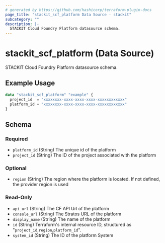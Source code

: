 ```yaml
---
# generated by https://github.com/hashicorp/terraform-plugin-docs
page_title: "stackit_scf_platform Data Source - stackit"
subcategory: ""
description: |-
  STACKIT Cloud Foundry Platform datasource schema.
---
```


# stackit_scf_platform (Data Source)

STACKIT Cloud Foundry Platform datasource schema.

## Example Usage

```terraform
data "stackit_scf_platform" "example" {
  project_id  = "xxxxxxxx-xxxx-xxxx-xxxx-xxxxxxxxxxxx"
  platform_id = "xxxxxxxx-xxxx-xxxx-xxxx-xxxxxxxxxxxx"
}
```

<!-- schema generated by tfplugindocs -->
## Schema

### Required

- `platform_id` (String) The unique id of the platform
- `project_id` (String) The ID of the project associated with the platform

### Optional

- `region` (String) The region where the platform is located. If not defined, the provider region is used

### Read-Only

- `api_url` (String) The CF API Url of the platform
- `console_url` (String) The Stratos URL of the platform
- `display_name` (String) The name of the platform
- `id` (String) Terraform's internal resource ID, structured as "`project_id`,`region`,`platform_id`".
- `system_id` (String) The ID of the platform System
